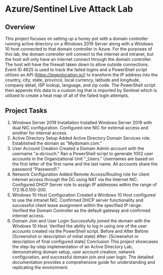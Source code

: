 # Azure/Sentinel Live Attack Lab

## Overview
This project focuses on setting up a honey pot with a domain controller running active directory on a Windows 2019 Server along with a Windows 10 host connected to that domain controller in Azure. For the purposes of this lab, the domain controller will connect to the internet and intranet, but the host will only have an internet connect through the domain controller. The host will have the firewall taken down to allow outside connections. Event ID 4625 is used to track the failed logins and a PowerShell script utilizes an API (https://ipgeolocation.io/) to transform the IP address into the country, city, state, province, local currency, latitude and longitude, company detail, ISP lookup, language, and zip code. The PowerShell script then appends this data to a custom log that is imported by Sentinel which is utilized to create a heat map of all of the failed login attempts.

## Project Tasks
1. Windows Server 2019 Installation
Installed Windows Server 2019 with dual NIC configuration.
Configured one NIC for external access and another for internal access.
2. Active Directory Setup
Added Active Directory Domain Services role.
Established the domain as "Mydomain.com."
3. User Account Creation
Created a Domain Admin account with the username "a-dcrouch."
Ran a PowerShell script to generate 1002 user accounts in the Organizational Unit "_Users."
Usernames are based on the first letter of the first name and the last name.
All accounts share the password "Password1."
4. Network Configuration
Added Remote Access/Routing role for client internet access through the DC using NAT via the Internet NIC.
Configured DHCP Server role to assign IP addresses within the range of 172.16.0.100-200.
5. Windows 10 Host Configuration
Created a Windows 10 Host configured to use the intranet NIC.
Confirmed DHCP server functionality and successful client lease assignment within the specified IP range.
Verified the Domain Controller as the default gateway and confirmed internet access.
6. Domain Join and User Login
Successfully joined the domain with the Windows 10 Host.
Verified the ability to log in using one of the user accounts created via the PowerShell script.
Before and After
Before: [Screenshot or description of initial state]
After: [Screenshot or description of final configured state]
Conclusion
This project showcases the step-by-step implementation of an Active Directory Lab, demonstrating domain setup, user account creation, network configuration, and successful domain join and user login. The detailed documentation provides a comprehensive guide for understanding and replicating the environment.
